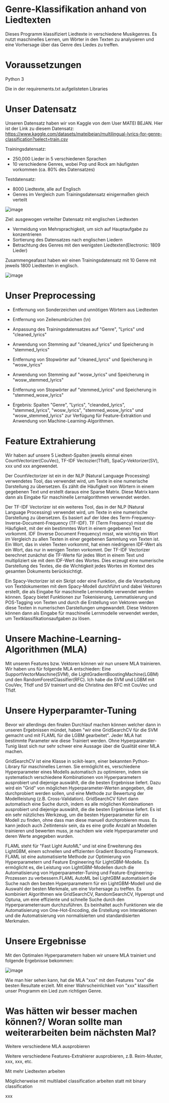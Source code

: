 # Genre-Klassifikation anhand von Liedtexten
Dieses Programm klassifiziert Liedtexte in verschiedene Musikgenres. Es nutzt maschinelles Lernen, um Wörter in den Texten zu analysieren und eine Vorhersage über das Genre des Liedes zu treffen.

# Voraussetzungen
Python 3

Die in der requirements.txt aufgelisteten Libraries


# Unser Datensatz
Unseren Datensatz haben wir von Kaggle von dem User MATEI BEJAN. Hier ist der Link zu diesem Datensatz: https://www.kaggle.com/datasets/mateibejan/multilingual-lyrics-for-genre-classification?select=train.csv

Trainingsdatensatz: 
- 250,000 Lieder in 5 verschiedenen Sprachen
- 10 verschiedene Genres, wobei Pop und Rock am häufigsten vorkommen (ca. 80% des Datensatzes)

Testdatensatz: 
- 8000 Liedtexte, alle auf Englisch
- Genres im Vergleich zum Trainingsdatensatz einigermaßen gleich verteilt

![image](https://user-images.githubusercontent.com/122549143/212372632-271b5f95-5e41-454c-874d-c4b9e3b15822.png)

Ziel: ausgewogen verteilter Datensatz mit englischen Liedtexten
- Vermeidung von Mehrsprachigkeit, um sich auf Hauptaufgabe zu konzentrieren
- Sortierung des Datensatzes nach englischen Liedern
- Betrachtung des Genres mit den wenigsten Liedtexten(Electronic: 1809 Lieder)

Zusammengeafasst haben wir einen Trainingsdatensatz mit 10 Genre mit jeweils 1800 Liedtexten in englisch.

![image](https://user-images.githubusercontent.com/122549143/212351104-926d15f9-77f4-41d7-812b-137237664cc6.png)

# Unser Preprocessing
- Entfernung von Sonderzeichen und unnötigen Wörtern aus Liedtexten
- Entfernung von Zeilenumbrüchen (\n)
- Anpassung des Trainingsdatensatzes auf "Genre", "Lyrics" und "cleaned_lyrics"

- Anwendung von Stemming auf "cleaned_lyrics" und Speicherung in "stemmed_lyrics"
- Entfernung von Stopwörter auf "cleaned_lyrcs"  und Speicherung in "wosw_lyrics"
- Anwendung von Stemming auf "wosw_lyrics" und Speicherung in "wosw_stemmed_lyrics"
- Entfernung von Stopwörter auf "stemmed_lyrics"  und Speicherung in "stemmed_wosw_lyrics"
- Ergebnis: Spalten "Genre", "Lyrics", "cleanded_lyrics", "stemmed_lyrics", "wosw_lyrics", "stemmed_wosw_lyrics" und "wosw_stemmed_lyrics" zur Verfügung für Feature-Extraktion und Anwendung von Machine-Learning-Algorithmen.

# Feature Extrahierung
Wir haben auf unsere 5 Liedtext-Spalten jeweils einmal einen CountVectorizer(CouVec), TF-IDF Vectozier(Tfidf), SpaCy-Vektorizer(SV), xxx und xxx angewendet. 

Der CountVectorizer ist ein in der NLP (Natural Language Processing) verwendetes Tool, das verwendet wird, um Texte in eine numerische Darstellung zu übersetzen. Es zählt die Häufigkeit von Wörtern in einem gegebenen Text und erstellt daraus eine Sparse Matrix. Diese Matrix kann dann als Eingabe für maschinelle Lernalgorithmen verwendet werden.


Der TF-IDF Vectorizer ist ein weiteres Tool, das in der NLP (Natural Language Processing) verwendet wird, um Texte in eine numerische Darstellung zu übersetzen. Es basiert auf der Idee des Term-Frequency-Inverse-Document-Frequency (TF-IDF). TF (Term Frequency) misst die Häufigkeit, mit der ein bestimmtes Wort in einem gegebenen Text vorkommt. IDF (Inverse Document Frequency) misst, wie wichtig ein Wort im Vergleich zu allen Texten in einer gegebenen Sammlung von Texten ist. Ein Wort, das in vielen Texten vorkommt, hat einen niedrigeren IDF-Wert als ein Wort, das nur in wenigen Texten vorkommt. Der TF-IDF Vectorizer berechnet zunächst die TF-Werte für jedes Wort in einem Text und multipliziert sie mit dem IDF-Wert des Wortes. Dies erzeugt eine numerische Darstellung des Textes, die die Wichtigkeit jedes Wortes im Kontext des gesamten Dokuments berücksichtigt.


Ein Spacy-Vectorizer ist ein Skript oder eine Funktion, die die Verarbeitung von Textdokumenten mit dem Spacy-Modell durchführt und dabei Vektoren erstellt, die als Eingabe für maschinelle Lernmodelle verwendet werden können. Spacy bietet Funktionen zur Tokenisierung, Lemmatisierung und POS-Tagging von Texten und durch die Erstellung von Vektoren werden diese Texten in numerischen Darstellungen umgewandelt. Diese Vektoren können dann als Eingabe für maschinelle Lernmodelle verwendet werden, um Textklassifikationsaufgaben zu lösen.


# Unsere Machine-Learning-Algorithmen (MLA)
Mit unseren Features bzw. Vektoren können wir nun unsere MLA trainieren. Wir haben uns für folgende MLA entschieden: Eine SupportVectorMaschine(SVM), die LightGradientBoostingMachine(LGBM) und den RandomForestClassifier(RFC). Ich habe die SVM und LGBM mit CouVev, Tfidf und SV trainiert und die Christina den RFC mit CouVec und Tfidf. 

# Unsere Hyperparamter-Tuning
Bevor wir allerdings den finalen Durchlauf machen können welcher dann in unseren Ergebnissen mündet, haben "wir eine GridSearchCV für die SVM gemacht  und mit FLAML für die LGBM gearbeitet". Jeder MLA hat bestimmte Parameter wie diese Trainiert werden. Ohne Hyperparamater-Tunig lässt sich nur sehr schwer eine Aussage über die Qualität einer MLA machen. 

GridSearchCV ist eine Klasse in scikit-learn, einer bekannten Python-Library für maschinelles Lernen. Sie ermöglicht es, verschiedene Hyperparameter eines Modells automatisch zu optimieren, indem sie systematisch verschiedene Kombinationen von Hyperparametern ausprobiert und diejenige auswählt, die die besten Ergebnisse liefert. Dazu wird ein "Grid" von möglichen Hyperparameter-Werten angegeben, die durchprobiert werden sollen, und eine Methode zur Bewertung der Modellleistung (z.B. Cross-Validation). GridSearchCV führt dann automatisch eine Suche durch, indem es alle möglichen Kombinationen ausprobiert und diejenige auswählt, die die besten Ergebnisse liefert. Es ist ein sehr nützliches Werkzeug, um die besten Hyperparameter für ein Modell zu finden, ohne dass man diese manuell durchprobieren muss. Es kann jedoch auch Zeitintensiv sein, da es eine große Anzahl an Modellen trainieren und bewerten muss, je nachdem wie viele Hyperparameter und deren Werte angegeben wurden.

FLAML steht für "Fast Light AutoML" und ist eine Erweiterung des LightGBM, einem schnellen und effizienten Gradient Boosting Framework. FLAML ist eine automatisierte Methode zur Optimierung von Hyperparametern und Feature Engineering für LightGBM-Modelle. Es ermöglicht es, die Leistung von LightGBM-Modellen durch die Automatisierung von Hyperparameter-Tuning und Feature-Engineering-Prozessen zu verbessern.FLAML AutoML bei LightGBM automatisiert die Suche nach den besten Hyperparametern für ein LightGBM-Modell und die Auswahl der besten Merkmale, um eine Vorhersage zu treffen. Es kombiniert Algorithmen wie GridSearchCV, RandomSearchCV, Hyperopt und Optuna, um eine effiziente und schnelle Suche durch den Hyperparameterraum durchzuführen. Es beinhaltet auch Funktionen wie die Automatisierung von One-Hot-Encoding, die Erstellung von Interaktionen und die Automatisierung von normalisierten und standardisierten Merkmalen.

# Unsere Ergebnisse
Mit den Optimalen Hyperparametern haben wir unsere MLA trainiert und folgende Ergebnisse bekommen:

![image](https://user-images.githubusercontent.com/122549143/212345700-96bd628a-3d1d-4f2a-90d0-1ff25a7228f2.png)

Wie man hier sehen kann, hat die MLA "xxx" mit den Features "xxx" die besten Resultate erzielt. Mit einer Wahrscheinlichkeit von "xxx" klassifiert unser Programm ein Lied zum richtigen Genre.

# Was hätten wir besser machen können?/ Woran sollte man weiterarbeiten beim nächsten Mal?
Weitere verschiedene MLA ausprobieren

Weitere verschiedene Features-Extrahierer ausprobieren, z.B. Reim-Muster, xxx, xxx, etc. 

Mit mehr Liedtexten arbeiten

Möglicherweise mit multilabel classification arbeiten statt mit binary classification

xxx
